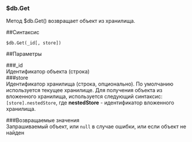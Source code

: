 ### $db.Get
Метод $db.Get() возвращает объект из хранилища. 

##Синтаксис  

```
$db.Get(_id[, store])
```  

##Параметры

###_id   
Идентификатор объекта (строка)  
###store  
Идентификатор хранилища (строка, опционально). По умолчанию используется текущее хранилище. Для получения объекта из вложенного хранилища, используется следующий синтаксис: `[store].nestedStore`, где **nestedStore** - идентификатор вложенного хранилища.

###Возвращаемые значения  
Запрашиваемый объект, или `null` в случае ошибки, или если объект не найден
